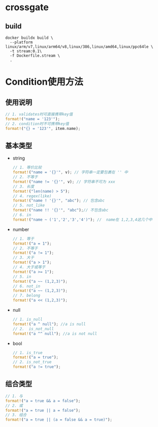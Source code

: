 # crossgate

## build

```
docker buildx build \
  --platform linux/arm/v7,linux/arm64/v8,linux/386,linux/amd64,linux/ppc64le \
  -t stream:0.1\
  -f Dockerfile.stream \
  .
```


# Condition使用方法
## 使用说明

```rust
// 1. validates时可直接携带key值
format!("name = '123'");
// 2. condition时不可携带key值
format!("{} = '123'", item.name); 
```


## 基本类型

- string
    
    ```rust
    // 1. 等价比较
    format!("name = '{}'", v); // 字符串一定要包裹在 '' 中
    // 2. 不等于
    format!("name != '{}'", v); // 字符串不可为 xxx
    // 3. 长度
    format!("len(name) > 5");
    // 4. regex(like)
    format!("name ! '{}'", "abc"); // 包含abc
    // 5. not_like
    format!("name !! '{}'", "abc");// 不包含abc
    // 6. in
    format!("name ~ ('1','2','3','4')"); //  name在 1,2,3,4这几个中
    ```
    
- number
    
    ```rust
    // 1. 等于
    format!("a = 1"); 
    // 2. 不等于
    format!("a != 1"); 
    // 3. 大于
    format!("a > 1"); 
    // 4. 大于或等于
    format!("a >= 1"); 
    // 5. in
    format!("a ~~ (1,2,3)"); 
    // 6. not_in
    format!("a ~~ (1,2,3)");
    // 7. belong
    format!("a << (1,2,3)");
    ```
    
- null
    
    ```rust
    // 1. is_null
    format!("a ^ null"); //a is null
    // 2.  is_not_null
    format!("a ^^ null"); //a is not null
    ```
    
- bool
    
    ```rust
    // 1. is_true
    format!("a = true");
    // 2. is_not_true
    format!("a != true");
    ```
    

## 组合类型

```rust
// 1. 与
format!("a = true && a = false");
// 2. 或
format!("a = true || a = false");
// 3. 组合
format!("a = true || (a = false && a = true)");
```
